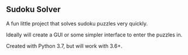 ## Sudoku Solver

A fun little project that solves sudoku puzzles very quickly.

Ideally will create a GUI or some simpler interface to enter the puzzles in.

Created with Python 3.7, but will work with 3.6+.